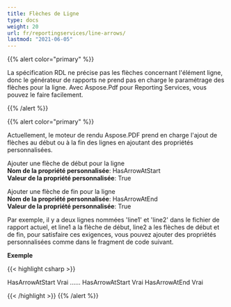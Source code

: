 ```yaml
---
title: Flèches de Ligne
type: docs
weight: 20
url: fr/reportingservices/line-arrows/
lastmod: "2021-06-05"
---
```


{{% alert color="primary" %}}

La spécification RDL ne précise pas les flèches concernant l'élément ligne, donc le générateur de rapports ne prend pas en charge le paramétrage des flèches pour la ligne. Avec Aspose.Pdf pour Reporting Services, vous pouvez le faire facilement.

{{% /alert %}}

{{% alert color="primary" %}}

Actuellement, le moteur de rendu Aspose.PDF prend en charge l'ajout de flèches au début ou à la fin des lignes en ajoutant des propriétés personnalisées.

Ajouter une flèche de début pour la ligne  
**Nom de la propriété personnalisée**: HasArrowAtStart  
**Valeur de la propriété personnalisée**: True  

Ajouter une flèche de fin pour la ligne  
**Nom de la propriété personnalisée**: HasArrowAtEnd  
**Valeur de la propriété personnalisée**: True  

Par exemple, il y a deux lignes nommées 'line1' et 'line2' dans le fichier de rapport actuel, et line1 a la flèche de début, line2 a les flèches de début et de fin, pour satisfaire ces exigences, vous pouvez ajouter des propriétés personnalisées comme dans le fragment de code suivant.

**Exemple**

{{< highlight csharp >}}

 <Line Name="line1">

<Style>
  ......
</style>
<CustomProperties>
  <CustomProperty>
    <Name>HasArrowAtStart</Name>
    <Value>Vrai</Value>
  </CustomProperty>
</CustomProperties>
</Line>
......
<Line Name="line2">
<Style>
  ......
</style>
<CustomProperties>
  <CustomProperty>
    <Name>HasArrowAtStart</Name>
    <Value>Vrai</Value>
  </CustomProperty>
<CustomProperty>
    <Name>HasArrowAtEnd</Name>
    <Value>Vrai</Value>
  </CustomProperty>
</CustomProperties>
</Line>

{{< /highlight >}}
{{% /alert %}}
```